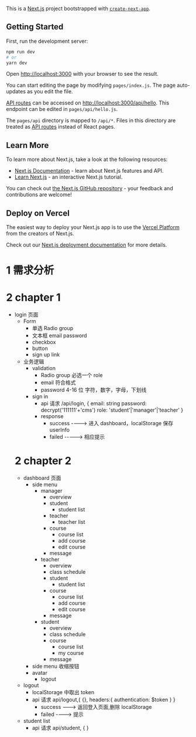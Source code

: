 This is a [Next.js](https://nextjs.org/) project bootstrapped with [`create-next-app`](https://github.com/vercel/next.js/tree/canary/packages/create-next-app).

## Getting Started

First, run the development server:

```bash
npm run dev
# or
yarn dev
```

Open [http://localhost:3000](http://localhost:3000) with your browser to see the result.

You can start editing the page by modifying `pages/index.js`. The page auto-updates as you edit the file.

[API routes](https://nextjs.org/docs/api-routes/introduction) can be accessed on [http://localhost:3000/api/hello](http://localhost:3000/api/hello). This endpoint can be edited in `pages/api/hello.js`.

The `pages/api` directory is mapped to `/api/*`. Files in this directory are treated as [API routes](https://nextjs.org/docs/api-routes/introduction) instead of React pages.

## Learn More

To learn more about Next.js, take a look at the following resources:

- [Next.js Documentation](https://nextjs.org/docs) - learn about Next.js features and API.
- [Learn Next.js](https://nextjs.org/learn) - an interactive Next.js tutorial.

You can check out [the Next.js GitHub repository](https://github.com/vercel/next.js/) - your feedback and contributions are welcome!

## Deploy on Vercel

The easiest way to deploy your Next.js app is to use the [Vercel Platform](https://vercel.com/new?utm_medium=default-template&filter=next.js&utm_source=create-next-app&utm_campaign=create-next-app-readme) from the creators of Next.js.

Check out our [Next.js deployment documentation](https://nextjs.org/docs/deployment) for more details.

# 1 需求分析

# 2 chapter 1

- login 页面
  - Form
    - 单选 Radio group
    - 文本框 email password
    - checkbox
    - button
    - sign up link
  - 业务逻辑
    - validation
      - Radio group 必选一个 role
      - email 符合格式
      - password 4-16 位 字符，数字，字母，下划线
    - sign in
      - api 请求 /api/login, {
        email: string
        password: decrypt('111111'+'cms')
        role: 'student'|'manager'|'teacher'
        }
      - response
        - success ----> 进入 dashboard，localStorage 保存 userInfo
        - failed -----> 相应提示
  # 2 chapter 2
  - dashboard 页面
    - side menu
      - manager
        - overview
        - student
          - student list
        - teacher
          - teacher list
        - course
          - course list
          - add course
          - edit course
        - message
      - teacher
        - overview
        - class schedule
        - student
          - student list
        - course
          - course list
          - add course
          - edit course
        - message
      - student
        - overview
        - class schedule
        - course
          - course list
          - my course
        - message
    - side menu 收缩按钮
    - avatar
      - logout
  - logout
    - localStorage 中取出 token
    - api 请求 api/logout,{
      {},
      headers:{
      authentication: $token
      }
      }
      - success ---> 返回登入页面,删除 localStorage
      - failed ----> 提示
  - student list
    - api 请求 api/student, {
      }
